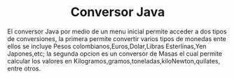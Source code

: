 <h1 align="center"> Conversor Java </h1>

<p> El conversor Java por medio de un menu inicial permite acceder a dos tipos de conversiones, la primera permite convertir varios tipos de monedas
ente ellos se incluye Pesos colombianos,Euros,Dolar,Libras Esterlinas,Yen Japones,etc;
la segunda opcion es un conversor de Masas el cual permite calcular los valores en Kilogramos,gramos,toneladas,kiloNewton,quilates, entre otros.</p>
